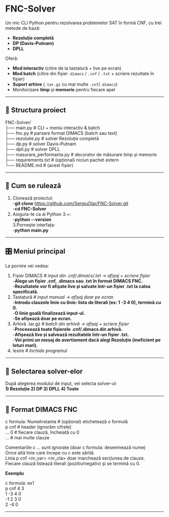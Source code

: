 # FNC-Solver

Un mic CLI Python pentru rezolvarea problemelor SAT în formă CNF, cu trei metode de bază:

- **Rezoluţie completă**  
- **DP (Davis–Putnam)**  
- **DPLL**  

Oferă:
- **Mod interactiv** (citire de la tastatură + live pe ecran)  
- **Mod batch** (citire din fișier .`dimacs` / `.cnf` / `.txt` + scriere rezultate în fișier)  
- **Suport arhive** (`.tar.gz` cu mai multe `.cnf`/`.dimacs`)  
- Monitorizare **timp** și **memorie** pentru fiecare apel

---

## 📁 Structura proiect
FNC-Solver/  
├── main.py # CLI + meniu interactiv & batch  
├── fnc.py # parsare format DIMACS (batch sau text)  
├── rezolutie.py # solver Rezoluţie completă  
├── dp.py # solver Davis–Putnam  
├── dpll.py # solver DPLL  
├── masurare_performanta.py # decorator de măsurare timp și memorie  
├── requirements.txt # (opțional) niciun pachet extern  
└── README.md # (acest fișier)  

---

## 🚀 Cum se rulează

1. Clonează proiectul:  
   -**git clone** https://github.com/SergiuOlar/FNC-Solver.git  
   -**cd FNC-Solver**  
2. Asigura-te ca ai Python 3.+:  
   -**python --version**  
3.Pornește interfața:  
   -**python main.py**  

---

## 🎛️ Meniul principal

La pornire vei vedea:  
  1) Fișier DIMACS      _# input din .cnf/.dimacs/.txt → afișaj + scriere fișier_  
     -**Alege un fișier .cnf, .dimacs sau .txt în format DIMACS FNC.**  
     -**Rezultatele vor fi afișate live și salvate într-un fișier .txt la calea specificată.**  
  3) Tastatură          _# input manual → afișaj doar pe ecran_    
     -**Introdu clauzele linie cu linie: lista de literali (ex: 1 -3 4 0), termină cu 0.**  
     -**O linie goală finalizează input-ul.**  
     -**Se afișează doar pe ecran.**  
  5) Arhivă .tar.gz     _# batch din arhivă → afișaj + scriere fișier_  
     -**Procesează toate fișierele .cnf/.dimacs din arhivă.**  
     -**Afișează live și salvează rezultatele într-un fișier .txt.**  
     -**Vei primi un mesaj de avertisment dacă alegi Rezoluție (ineficient pe loturi mari).**  
  7) Iesire             _# închide programul_  

---

## 🔢 Selectarea solver-elor  

După alegerea modului de input, vei selecta solver-ul:  
  **1) Rezoluție   2) DP   3) DPLL   4) Toate**  

---

## 📄 Format DIMACS FNC  

  c formula: NumeInstanta      # (opțional) etichetează o formulă  
  p cnf <numVar> <numClauze>   # header (ignorăm cifrele)  
  <lit1> <lit2> … <litk> 0     # fiecare clauză, încheiată cu 0  
  …                            # mai multe clauze  

  Comentariile c … sunt ignorate (doar c formula: desemnează nume)  
  Orice altă linie care începe cu c este sărită.  
  Linia p cnf <nr_var> <nr_cla> doar marchează secțiunea de clauze.  
  Fiecare clauză listează literali (pozitiv/negativ) și se termină cu 0.  

  **Exemplu**  
  
  c formula: ex1  
  p cnf 4 3  
  1 -3 4 0  
  -1 2 3 0  
  2 -4 0  
  

---




   
